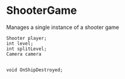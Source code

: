 # ShooterGame
Manages a single instance of a shooter game

````
Shooter player;
int level;
int splitLevel;
Camera camera


void OnShipDestroyed;
````